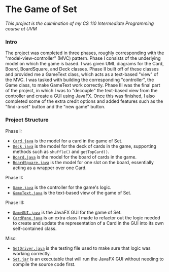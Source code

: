 # The Game of Set
*This project is the culmination of my CS 110 Intermediate Programming course at UVM*

### Intro
The project was completed in three phases, roughly corresponding with the "model-view-controller" (MVC) pattern. 
Phase I consists of the underlying model on which the game is based. I was given UML diagrams for the Card, Board, 
BoardSquare, and Deck classes. Phase II built off of these classes and provided me a GameText class, which acts as a
text-based "view" of the MVC. I was tasked with building the corresponding "controller", the Game class, to make
GameText work correctly. Phase III was the final part of the project, in which I was to "decouple" the text-based view
from the controller and create a GUI using JavaFX. Once this was finished, I also completed some of the extra credit 
options and added features such as the "find-a-set" button and the "new game" button.

### Project Structure
Phase I:
- [`Card.java`](Card.java) is the model for a card in the game of Set.
- [`Deck.java`](Deck.java) is the model for the deck of cards in the game, supporting methods such as `shuffle()` and `getTopCard()`.
- [`Board.java`](Board.java) is the model for the board of cards in the game.
- [`BoardSquare.java`](BoardSquare.java) is the model for one slot on the board, essentially acting as a wrapper over one Card.

Phase II:
- [`Game.java`](Game.java) is the controller for the game's logic.
- [`GameText.java`](GameText.java) is the text-based view of the game of Set.

Phase III:
- [`GameGUI.java`](GameGUI.java) is the JavaFX GUI for the game of Set.
- [`CardPane.java`](CardPane.java) is an extra class I made to refactor out the logic needed to create and update
  the representation of a Card in the GUI into its own self-contained class.

Misc:
- [`SetDriver.java`](SetDriver.java) is the testing file used to make sure that logic was working correctly.
- [`Set.jar`](Set.jar) is an executable that will run the JavaFX GUI without needing to compile the source code first.
